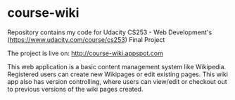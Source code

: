 # course-wiki
Repository contains my code for Udacity CS253 - Web Development's (https://www.udacity.com/course/cs253) Final Project

The project is live on: http://course-wiki.appspot.com

This web application is a basic content management system like Wikipedia. Registered users can create new Wikipages or edit existing pages. This wiki app also has version controlling, where users can view/edit or checkout out to previous versions of the wiki pages created.